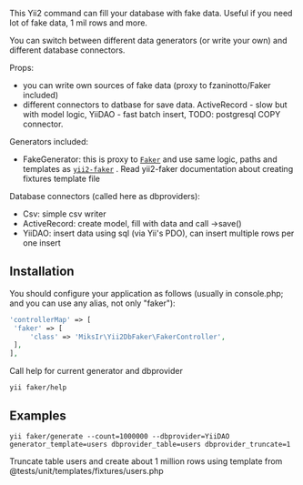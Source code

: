 This Yii2 command can fill your database with fake data. Useful if you need lot of fake data, 1 mil rows and more.

You can switch between different data generators (or write your own) and different database connectors.

Props:
- you can write own sources of fake data (proxy to fzaninotto/Faker included)
- different connectors to datbase for save data. ActiveRecord - slow but with model logic, YiiDAO - fast batch insert,
TODO: postgresql COPY connector.

Generators included:
- FakeGenerator: this is proxy to [`Faker`](https://github.com/fzaninotto/Faker)
and use same logic, paths and templates as [`yii2-faker`](https://github.com/yiisoft/yii2-faker) . Read yii2-faker
documentation about creating fixtures template file

Database connectors (called here as dbproviders):
- Csv: simple csv writer
- ActiveRecord: create model, fill with data and call ->save()
- YiiDAO: insert data using sql (via Yii's PDO), can insert multiple rows per one insert

Installation
------------

You should configure your application as follows
(usually in console.php; and you can use any alias, not only "faker"):

```php
'controllerMap' => [
 'faker' => [
     'class' => 'MiksIr\Yii2DbFaker\FakerController',
 ],
],
```

Call help for current generator and dbprovider

```
yii faker/help
```

Examples
--------

```
yii faker/generate --count=1000000 --dbprovider=YiiDAO generator_template=users dbprovider_table=users dbprovider_truncate=1
```

Truncate table users and create about 1 million rows using template from \@tests/unit/templates/fixtures/users.php